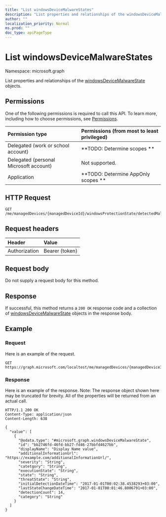 ```yaml
---
title: "List windowsDeviceMalwareStates"
description: "List properties and relationships of the windowsDeviceMalwareState objects."
author: ""
localization_priority: Normal
ms.prod: ""
doc_type: apiPageType
---
```


# List windowsDeviceMalwareStates

Namespace: microsoft.graph

List properties and relationships of the [windowsDeviceMalwareState](../resources/windowsdevicemalwarestate.md) objects.

## Permissions
One of the following permissions is required to call this API. To learn more, including how to choose permissions, see [Permissions](/concepts/permissions-reference.md).

|Permission type|Permissions (from most to least privileged)|
|:---|:---|
|Delegated (work or school account)|**TODO: Determine scopes **|
|Delegated (personal Microsoft account)|Not supported.|
|Application|**TODO: Determine AppOnly scopes **|

## HTTP Request
<!-- {
  "blockType": "ignored"
}
-->
``` http
GET /me/managedDevices/{managedDeviceId}/windowsProtectionState/detectedMalwareState
```

## Request headers
|Header|Value|
|:---|:---|
|Authorization|Bearer {token}|

## Request body
Do not supply a request body for this method.

## Response
If successful, this method returns a `200 OK` response code and a collection of [windowsDeviceMalwareState](../resources/windowsdevicemalwarestate.md) objects in the response body.

## Example

### Request
Here is an example of the request.
<!-- {
  "blockType": "request",
  "name": "get_windowsdevicemalwarestate"
}
-->
``` http
GET https://graph.microsoft.com/localtest/me/managedDevices/{managedDeviceId}/windowsProtectionState/detectedMalwareState
```

### Response
Here is an example of the response. Note: The response object shown here may be truncated for brevity. All of the properties will be returned from an actual call.
<!-- {
  "blockType": "response",
  "truncated": true,
  "@odata.type": "collection(microsoft.graph.windowsdevicemalwarestate)"
}
-->
``` http
HTTP/1.1 200 OK
Content-Type: application/json
Content-Length: 638

{
  "value": [
    {
      "@odata.type": "#microsoft.graph.windowsDeviceMalwareState",
      "id": "bb2746fd-46fd-bb27-fd46-27bbfd4627bb",
      "displayName": "Display Name value",
      "additionalInformationUrl": "https://example.com/additionalInformationUrl/",
      "severity": "String",
      "catetgory": "String",
      "executionState": "String",
      "state": "String",
      "threatState": "String",
      "initialDetectionDateTime": "2017-01-01T00:02:38.4538293+03:00",
      "lastStateChangeDateTime": "2017-01-01T00:01:46.8006791+03:00",
      "detectionCount": 14,
      "category": "String"
    }
  ]
}
```

